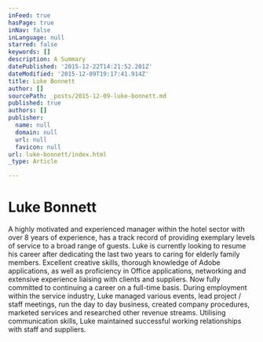 ```yaml
---
inFeed: true
hasPage: true
inNav: false
inLanguage: null
starred: false
keywords: []
description: A Summary
datePublished: '2015-12-22T14:21:52.201Z'
dateModified: '2015-12-09T19:17:41.914Z'
title: Luke Bonnett
author: []
sourcePath: _posts/2015-12-09-luke-bonnett.md
published: true
authors: []
publisher:
  name: null
  domain: null
  url: null
  favicon: null
url: luke-bonnett/index.html
_type: Article

---
```

# Luke Bonnett

A highly motivated and experienced manager within the hotel sector with over 8 years of experience, has a track record of providing exemplary levels of service to a broad range of guests. Luke is currently looking to resume his career after dedicating the last two years to caring for elderly family members. 
Excellent creative skills, thorough knowledge of Adobe applications, as well as proficiency in Office applications, networking and extensive experience liaising with clients and suppliers. Now fully committed to continuing a career on a full-time basis.
During employment within the service industry, Luke managed various events, lead project / staff meetings, run the day to day business, created company procedures, marketed services and researched other revenue streams. Utilising communication skills, Luke maintained successful working relationships with staff and suppliers.